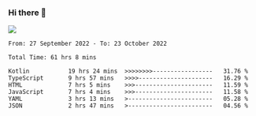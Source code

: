 ### Hi there 👋

<!--<a href="https://github.com/search?o=desc&q=author%3Abushiyi&s=committer-date&type=Commits">-->
<!--    <img align="center" height = "178" src="https://github-readme-stats.vercel.app/api?username=bushiyi&count_private=true&show_icons=true&theme=noctis_minimus&hide=contribs&include_all_commits=true" />-->
<!--</a>-->
<!--<a href="https://github.com/bushiyi?tab=repositories">-->
<!--    <img align="center" height = "178" src="https://github-readme-stats.vercel.app/api/top-langs/?username=bushiyi&count_private=true&theme=noctis_minimus" />-->
<!--</a>-->
 
<!-- [![Ashutosh's github activity graph](https://activity-graph.herokuapp.com/graph?username=bushiyi&theme=react&bg_color=1B2932&point=698B69&line=698B69)](https://github.com/ashutosh00710/github-readme-activity-graph)
 -->


![](https://raw.githubusercontent.com/bushiyi/bushiyi/master/assets/github-contribution-grid-snake.svg)

<!--START_SECTION:waka-->

```text
From: 27 September 2022 - To: 23 October 2022

Total Time: 61 hrs 8 mins

Kotlin           19 hrs 24 mins  >>>>>>>>-----------------   31.76 %
TypeScript       9 hrs 57 mins   >>>>---------------------   16.29 %
HTML             7 hrs 5 mins    >>>----------------------   11.59 %
JavaScript       7 hrs 4 mins    >>>----------------------   11.58 %
YAML             3 hrs 13 mins   >------------------------   05.28 %
JSON             2 hrs 47 mins   >------------------------   04.56 %
```

<!--END_SECTION:waka-->

